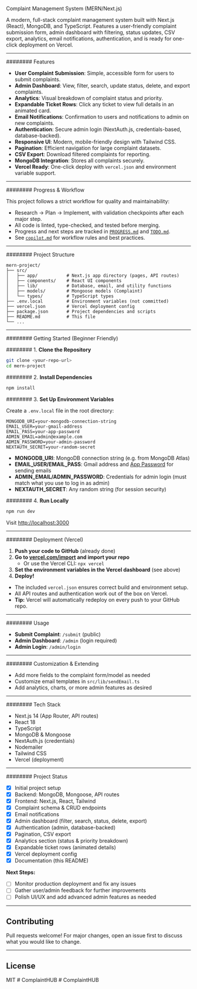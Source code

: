 Complaint Management System (MERN/Next.js)

A modern, full-stack complaint management system built with Next.js (React), MongoDB, and TypeScript. Features a user-friendly complaint submission form, admin dashboard with filtering, status updates, CSV export, analytics, email notifications, authentication, and is ready for one-click deployment on Vercel.

---

######## Features

- **User Complaint Submission**: Simple, accessible form for users to submit complaints.
- **Admin Dashboard**: View, filter, search, update status, delete, and export complaints.
- **Analytics**: Visual breakdown of complaint status and priority.
- **Expandable Ticket Rows**: Click any ticket to view full details in an animated card.
- **Email Notifications**: Confirmation to users and notifications to admin on new complaints.
- **Authentication**: Secure admin login (NextAuth.js, credentials-based, database-backed).
- **Responsive UI**: Modern, mobile-friendly design with Tailwind CSS.
- **Pagination**: Efficient navigation for large complaint datasets.
- **CSV Export**: Download filtered complaints for reporting.
- **MongoDB Integration**: Stores all complaints securely.
- **Vercel Ready**: One-click deploy with `vercel.json` and environment variable support.

---

######## Progress & Workflow

This project follows a strict workflow for quality and maintainability:

- Research → Plan → Implement, with validation checkpoints after each major step.
- All code is linted, type-checked, and tested before merging.
- Progress and next steps are tracked in [`PROGRESS.md`](./PROGRESS.md) and [`TODO.md`](./TODO.md).
- See [`copilot.md`](./copilot.md) for workflow rules and best practices.

---

######## Project Structure

```
mern-project/
├── src/
│   ├── app/           # Next.js app directory (pages, API routes)
│   ├── components/    # React UI components
│   ├── lib/           # Database, email, and utility functions
│   ├── models/        # Mongoose models (Complaint)
│   └── types/         # TypeScript types
├── .env.local         # Environment variables (not committed)
├── vercel.json        # Vercel deployment config
├── package.json       # Project dependencies and scripts
├── README.md          # This file
└── ...
```

---

######## Getting Started (Beginner Friendly)

######## 1. **Clone the Repository**

```bash
git clone <your-repo-url>
cd mern-project
```

######## 2. **Install Dependencies**

```bash
npm install
```

######## 3. **Set Up Environment Variables**

Create a `.env.local` file in the root directory:

```
MONGODB_URI=your-mongodb-connection-string
EMAIL_USER=your-gmail-address
EMAIL_PASS=your-app-password
ADMIN_EMAIL=admin@example.com
ADMIN_PASSWORD=your-admin-password
NEXTAUTH_SECRET=your-random-secret
```

- **MONGODB_URI**: MongoDB connection string (e.g. from MongoDB Atlas)
- **EMAIL_USER/EMAIL_PASS**: Gmail address and [App Password](https://support.google.com/accounts/answer/185833?hl=en) for sending emails
- **ADMIN_EMAIL/ADMIN_PASSWORD**: Credentials for admin login (must match what you use to log in as admin)
- **NEXTAUTH_SECRET**: Any random string (for session security)

######## 4. **Run Locally**

```bash
npm run dev
```

Visit [http://localhost:3000](http://localhost:3000)

---

######## Deployment (Vercel)

1. **Push your code to GitHub** (already done)
2. **Go to [vercel.com/import](https://vercel.com/import) and import your repo**
   - Or use the Vercel CLI: `npx vercel`
3. **Set the environment variables in the Vercel dashboard** (see above)
4. **Deploy!**

- The included `vercel.json` ensures correct build and environment setup.
- All API routes and authentication work out of the box on Vercel.
- **Tip:** Vercel will automatically redeploy on every push to your GitHub repo.

---

######## Usage

- **Submit Complaint**: `/submit` (public)
- **Admin Dashboard**: `/admin` (login required)
- **Admin Login**: `/admin/login`

---

######## Customization & Extending

- Add more fields to the complaint form/model as needed
- Customize email templates in `src/lib/sendEmail.ts`
- Add analytics, charts, or more admin features as desired

---

######## Tech Stack

- Next.js 14 (App Router, API routes)
- React 18
- TypeScript
- MongoDB & Mongoose
- NextAuth.js (credentials)
- Nodemailer
- Tailwind CSS
- Vercel (deployment)

---

######## Project Status

- [x] Initial project setup
- [x] Backend: MongoDB, Mongoose, API routes
- [x] Frontend: Next.js, React, Tailwind
- [x] Complaint schema & CRUD endpoints
- [x] Email notifications
- [x] Admin dashboard (filter, search, status, delete, export)
- [x] Authentication (admin, database-backed)
- [x] Pagination, CSV export
- [x] Analytics section (status & priority breakdown)
- [x] Expandable ticket rows (animated details)
- [x] Vercel deployment config
- [x] Documentation (this README)

**Next Steps:**

- [ ] Monitor production deployment and fix any issues
- [ ] Gather user/admin feedback for further improvements
- [ ] Polish UI/UX and add advanced admin features as needed

---

## Contributing

Pull requests welcome! For major changes, open an issue first to discuss what you would like to change.

---

## License

MIT
#   C o m p l a i n t H U B 
 
 #   C o m p l a i n t H U B 
 
 
